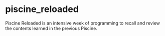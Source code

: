 # piscine_reloaded
Piscine Reloaded is an intensive week of programming to recall and review the contents learned in the previous Piscine.
